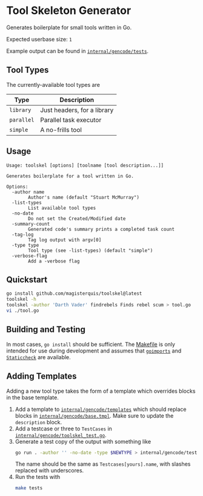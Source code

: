 Tool Skeleton Generator
=======================
Generates boilerplate for small tools written in Go.

Expected userbase size: `1`

Example output can be found in
[`internal/gencode/tests`](.internal/gencode/tests).

Tool Types
----------
The currently-available tool types are

Type       | Description
-----------|------------
`library`  | Just headers, for a library
`parallel` | Parallel task executor
`simple `  | A no-frills tool

Usage
-----
```
Usage: toolskel [options] [toolname [tool description...]]

Generates boilerplate for a tool written in Go.

Options:
  -author name
    	Author's name (default "Stuart McMurray")
  -list-types
    	List available tool types
  -no-date
    	Do not set the Created/Modified date
  -summary-count
    	Generated code's summary prints a completed task count
  -tag-log
    	Tag log output with argv[0]
  -type type
    	Tool type (see -list-types) (default "simple")
  -verbose-flag
    	Add a -verbose flag
```

Quickstart
----------
```sh
go install github.com/magisterquis/toolskel@latest
toolskel -h
toolskel -author 'Darth Vader' findrebels Finds rebel scum > tool.go
vi ./tool.go
```

Building and Testing
--------------------
In most cases, `go install` should be sufficient.  The [Makefile](./Makefile)
is only intended for use during development and assumes that
[`goimports`](https://pkg.go.dev/golang.org/x/tools/cmd/goimports) and 
[`Staticcheck`](https://staticcheck.io) are available.

Adding Templates
----------------
Adding a new tool type takes the form of a template which overrides blocks in
the base template.

1.  Add a template to
    [`internal/gencode/templates`](./internal/gencode/templates) which should
    replace blocks in
    [`internal/gencode/base.tmpl`](./internal/gencode/base.tmpl).  Make sure to
    update the `description` block.
2.  Add a testcase or three to `TestCases` in
    [`internal/gencode/toolskel_test.go`](.internal/gencode/toolskel_test.go).
3.  Generate a test copy of the output with something like
    ```sh
    go run . -author '' -no-date -type $NEWTYPE > internal/gencode/tests/newtype.go
    ```
    The name should be the same as `Testcases[yours].name`, with slashes
    replaced with underscores.
4.  Run the tests with
    ```sh
    make tests
    ```
